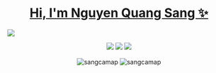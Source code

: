 <h1 align="center"><a href = "https://sangcamap.github.io/portfolio/">Hi, I'm Nguyen Quang Sang ✨</a></h1>

<img src="![image](https://user-images.githubusercontent.com/55171560/214609844-4dcd3a94-d068-48cc-b489-7879b6e08a93.png)" />

<!-- <p align = "center">
<img src="https://s199.imacdn.com/ta/2017/10/09/f1c8491801a6a520_c53437d839b8274e_17946715075274563143215.jpg"/>
</p> -->
<p align = "center"> 
    <img src = "https://komarev.com/ghpvc/?username=sangcamap&style=for-the-badge" />
    <img src = "https://img.shields.io/badge/dynamic/json?logo=github&label=GitHub%20Stars&style=for-the-badge&query=%24.stars&url=https://api.github-star-counter.workers.dev/user/sangcamap" />
    <img src = "https://img.shields.io/badge/dynamic/json?logo=github&label=GitHub%20Forks&style=for-the-badge&query=%24.forks&url=https://api.github-star-counter.workers.dev/user/sangcamap" />
</p>


<!-- <h3 align="center" >Programing language & Fmeworks</h3> -->

<p align = "center">
  <img align="center" src="https://github-readme-stats.vercel.app/api?username=sangcamap&show_icons=true&locale=en" alt="sangcamap" />
  <img align="center" src="https://github-readme-streak-stats.herokuapp.com/?user=sangcamap&" alt="sangcamap" />
</p>













